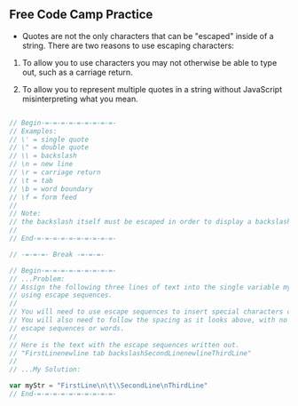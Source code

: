 ## Free Code Camp Practice

- Quotes are not the only characters that can be "escaped" inside of a string. 
There are two reasons to use escaping characters:

1. To allow you to use characters you may not otherwise be able to type out,
such as a carriage return.

2. To allow you to represent multiple quotes in a string without JavaScript 
misinterpreting what you mean. 

```JavaScript

// Begin-=-=-=-=-=-=-=-=-=-
// Examples:
// \' = single quote
// \" = double quote
// \\ = backslash
// \n = new line
// \r = carriage return
// \t = tab
// \b = word boundary 
// \f = form feed
//
// Note:
// the backslash itself must be escaped in order to display a backslash.
// 
// End-=-=-=-=-=-=-=-=-=-=-

// -=-=-=- Break -=-=-=-

// Begin-=-=-=-=-=-=-=-=-=-
// ...Problem: 
// Assign the following three lines of text into the single variable myStr
// using escape sequences. 
//
// You will need to use escape sequences to insert special characters correctly. 
// You will also need to follow the spacing as it looks above, with no spaces between
// escape sequences or words.
//
// Here is the text with the escape sequences written out. 
// "FirstLinenewline tab backslashSecondLinenewlineThirdLine"
//
// ...My Solution:

var myStr = "FirstLine\n\t\\SecondLine\nThirdLine" 
// End-=-=-=-=-=-=-=-=-=-=-


```